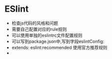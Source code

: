 # ESlint
- 检查js代码的风格和问题
- 需要自己配置对应的rule规则
- 可以使用单独的eslintrc文件配置规则
- 可以写到package.json中,写到字段eslintConfig:
- extends: eslint:recommended 使用官方推荐规则
- 
